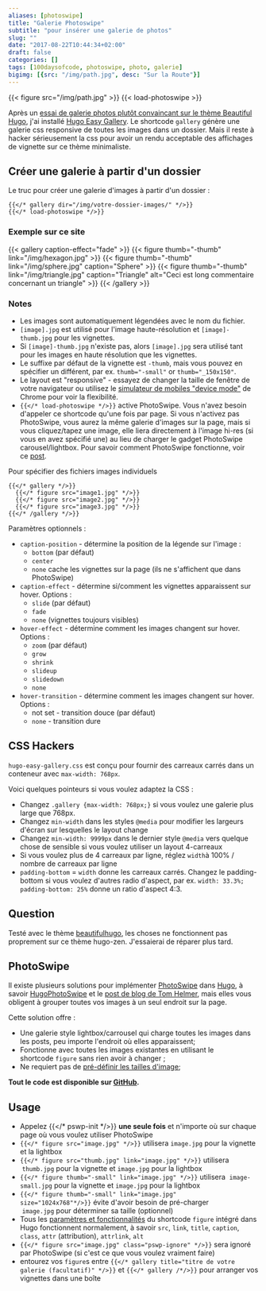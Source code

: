 ```yaml
---
aliases: [photoswipe]
title: "Galerie Photoswipe"
subtitle: "pour insérer une galerie de photos"
slug: ""
date: "2017-08-22T10:44:34+02:00"
draft: false
categories: []
tags: [100daysofcode, photoswipe, photo, galerie]
bigimg: [{src: "/img/path.jpg", desc: "Sur la Route"}]
---
```


{{< figure src="/img/path.jpg" >}}
{{< load-photoswipe >}}

Après un [essai de galerie photos plutôt convaincant sur le thème Beautiful Hugo](https://100daysofcode.christopheducamp.com/2017/07/27/%C3%A9chantillon-de-galerie-photoswipe/), j'ai installé [Hugo Easy Gallery](https://www.liwen.id.au/heg/). Le shortcode `gallery` génère une galerie css responsive de toutes les images dans un dossier. Mais il reste à hacker sérieusement la css pour avoir un rendu acceptable des affichages de vignette sur ce thème minimaliste. <!--more-->


## Créer une galerie à partir d'un dossier

Le truc pour créer une galerie d'images à partir d'un dossier :

```
{{</* gallery dir="/img/votre-dossier-images/" */>}}
{{</* load-photoswipe */>}}
```

### Exemple sur ce site 

{{< gallery caption-effect="fade" >}}
  {{< figure thumb="-thumb" link="/img/hexagon.jpg" >}}
  {{< figure thumb="-thumb" link="/img/sphere.jpg" caption="Sphere" >}}
  {{< figure thumb="-thumb" link="/img/triangle.jpg" caption="Triangle" alt="Ceci est long commentaire concernant un triangle" >}}
{{< /gallery >}}

### Notes 

- Les images sont automatiquement légendées avec le nom du fichier.
- `[image].jpg` est utilisé pour l'image haute-résolution et `[image]-thumb.jpg` pour les vignettes.
- Si `[image]-thumb.jpg` n'existe pas, alors `[image].jpg` sera utilisé tant pour les images en haute résolution que les vignettes.
- Le suffixe par défaut de la vignette est `-thumb`, mais vous pouvez en spécifier un différent, par ex. `thumb="-small"` or `thumb="_150x150"`.
- Le layout est "responsive" - essayez de changer la taille de fenêtre de votre navigateur ou utilisez le [simulateur de mobiles "device mode"](https://developers.google.com/web/tools/chrome-devtools/device-mode/) de Chrome pour voir la flexibilité.
- `{{</* load-photoswipe */>}}` active PhotoSwipe. Vous n'avez besoin d'appeler ce shortcode qu'une fois par page. Si vous n'activez pas PhotoSwipe, vous aurez la même galerie d'images sur la page, mais si vous cliquez/tapez une image, elle liera directement à l'image hi-res (si vous en avez spécifié une) au lieu de charger le gadget PhotoSwipe carousel/lightbox. Pour savoir comment PhotoSwipe fonctionne, voir ce [post](https://www.liwen.id.au/photoswipe).


Pour spécifier des fichiers images individuels

```
{{</* gallery */>}}
  {{</* figure src="image1.jpg" */>}}
  {{</* figure src="image2.jpg" */>}}
  {{</* figure src="image3.jpg" */>}}
{{</* /gallery */>}}
```

Paramètres optionnels :

- `caption-position` - détermine la position de la légende sur l'image : 
  - `bottom` (par défaut)
  - `center`
  - `none` cache les vignettes sur la page (ils ne s'affichent que dans PhotoSwipe)
- `caption-effect` - détermine si/comment les vignettes apparaissent sur hover. Options :
  - `slide` (par défaut)
  - `fade`
  - `none` (vignettes toujours visibles)
- `hover-effect` - détermine comment les images changent sur hover. Options :
  - `zoom` (par défaut)
  - `grow`
  - `shrink`
  - `slideup`
  - `slidedown`
  - `none`
- `hover-transition` - détermine comment les images changent sur hover. Options :
  - not set - transition douce (par défaut)
  - `none` - transition dure 


## CSS Hackers

`hugo-easy-gallery.css` est conçu pour fournir des carreaux carrés dans un conteneur avec `max-width: 768px`.

Voici quelques pointeurs si vous voulez adaptez la CSS :

 - Changez `.gallery {max-width: 768px;}` si vous voulez une galerie plus large que 768px.
 - Changez `min-width` dans les styles `@media`  pour modifier les largeurs d'écran sur lesquelles le layout change
 - Changez `min-width: 9999px` dans le dernier style  `@media` vers quelque chose de sensible si vous voulez utiliser un layout 4-carreaux
 - Si vous voulez plus de 4 carreaux par ligne, réglez  `width`à 100% / nombre de carreaux par ligne
 - `padding-bottom` = `width` donne les carreaux carrés. Changez le padding-bottom si vous voulez d'autres radio d'aspect, par ex. `width: 33.3%; padding-bottom: 25%` donne un ratio d'aspect 4:3.

## Question 

Testé avec le thème [beautifulhugo](https://github.com/halogenica/beautifulhugo), les choses ne fonctionnent pas proprement sur ce thème hugo-zen. J'essaierai de réparer plus tard.


## PhotoSwipe 

Il existe plusieurs solutions pour implémenter [PhotoSwipe](http://photoswipe.com/) dans [Hugo](http://gohugo.io/), à savoir [HugoPhotoSwipe](https://github.com/GjjvdBurg/HugoPhotoSwipe) et le [post de blog de Tom Helmer](http://www.thehome.dk/article/photoswipe-gallery-hugo/), mais elles vous obligent à grouper toutes vos images à un seul endroit sur la page.

Cette solution offre : 

  * Une galerie style lightbox/carrousel qui charge toutes les images dans les posts, peu importe l'endroit où elles apparaissent; 
  * Fonctionne avec toutes les images existantes en utilisant le shortcode `figure` sans rien avoir à changer ; 
  * Ne requiert pas de [pré-définir les tailles d'image](http://photoswipe.com/documentation/faq.html#image-size);

**Tout le code est disponible sur [GitHub](https://github.com/liwenyip/hugo-pswp).**


## Usage 

  * Appelez {{</* pswp-init */>}} **une seule fois** et n'importe où sur chaque page où vous voulez utiliser PhotoSwipe
  * `{{</* figure src="image.jpg" */>}}` utilisera `image.jpg` pour la vignette et la lightbox
  * `{{</* figure src="thumb.jpg" link="image.jpg" */>}}` utilisera   `thumb.jpg` pour la vignette et `image.jpg` pour la lightbox
  * `{{</* figure thumb="-small" link="image.jpg" */>}}` utilisera  `image-small.jpg` pour la vignette et `image.jpg` pour la lightbox
  * `{{</* figure thumb="-small" link="image.jpg" size="1024x768"*/>}}` évite d'avoir besoin de pré-charger  `image.jpg` pour déterminer sa taille (optionnel)
  * Tous les [paramètres et fonctionnalités](https://gohugo.io/extras/shortcodes) du shortcode `figure` intégré dans Hugo fonctionnent normalement, à savoir `src`, `link`, `title`, `caption`, `class`, `attr` (attribution), `attrlink`, `alt`
  * `{{</* figure src="image.jpg" class="pswp-ignore" */>}}` sera ignoré par PhotoSwipe (si c'est ce que vous voulez vraiment faire)
  * entourez vos `figure`s entre `{{</* gallery title="titre de votre galerie (facultatif)" */>}}` et `{{</* gallery /*/>}}` pour arranger vos vignettes dans une boîte





